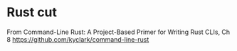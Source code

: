 # Rust cut
From  Command-Line Rust: A Project-Based Primer for Writing Rust CLIs, Ch 8
 https://github.com/kyclark/command-line-rust



